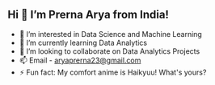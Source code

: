 ## Hi 👋 I’m Prerna Arya from India!
- 👀 I’m interested in Data Science and Machine Learning
- 🌱 I’m currently learning Data Analytics
- 💞️ I’m looking to collaborate on Data Analytics Projects
- 📫 Email - aryaprerna23@gmail.com
- ⚡ Fun fact: My comfort anime is Haikyuu! What's yours?

<!---
Arya-Prerna/Arya-Prerna is a ✨ special ✨ repository because its `README.md` (this file) appears on your GitHub profile.
You can click the Preview link to take a look at your changes.
--->
